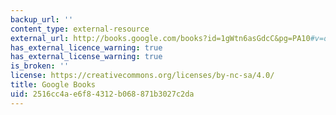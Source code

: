 ```yaml
---
backup_url: ''
content_type: external-resource
external_url: http://books.google.com/books?id=1gWtn6asGdcC&pg=PA10#v=onepage
has_external_licence_warning: true
has_external_license_warning: true
is_broken: ''
license: https://creativecommons.org/licenses/by-nc-sa/4.0/
title: Google Books
uid: 2516cc4a-e6f8-4312-b068-871b3027c2da
---
```

